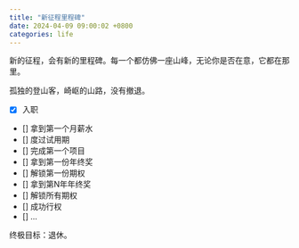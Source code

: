 ```yaml
---
title: "新征程里程碑"
date: 2024-04-09 09:00:02 +0800
categories: life
---
```


新的征程，会有新的里程碑。每一个都仿佛一座山峰，无论你是否在意，它都在那里。

孤独的登山客，崎岖的山路，没有撤退。

- [x] 入职
- [] 拿到第一个月薪水
- [] 度过试用期
- [] 完成第一个项目
- [] 拿到第一份年终奖
- [] 解锁第一份期权
- [] 拿到第N年年终奖
- [] 解锁所有期权
- [] 成功行权
- [] ...

终极目标：退休。
